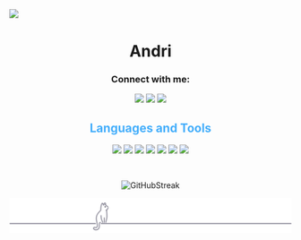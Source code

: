 <img src="/ubuntu-magenta-pink-1.png">
<h1 align="center">Andri</h1>

<h3 align="center">Connect with me:</h3>
<div align="center">
    <span>
        <a href="https://fb.com/andri" target="blank"><img
                src="https://img.shields.io/badge/facebook-000000?style=for-the-badge&logo=facebook&logoColor=58CCED"></a>
        <a href="https://instagram.com/andri.jva" target="blank"><img
                src="https://img.shields.io/badge/instagram-000000?style=for-the-badge&logo=instagram&logoColor=58CCED"></a>
         <a href="https://linkedin.com/in/andre-uniska" target="blank"><img
                src="https://img.shields.io/badge/linkedin-000000?style=for-the-badge&logo=linkedin&logoColor=58CCED"></a>
    </span>
    <h2 style="color: #44AEFB" align="center">Languages and Tools</h2> 
    <div align="center">

  <img src="https://img.shields.io/badge/html5-000000?style=for-the-badge&logo=html5&logoColor=E24C27">
        <img src="https://img.shields.io/badge/css3-000000?style=for-the-badge&logo=css3&logoColor=58CCED">
        <img src="https://img.shields.io/badge/javascript-000000?style=for-the-badge&logo=javascript&logoColor=F0E15A">
        <img src="https://img.shields.io/badge/Bootstrap-000000?style=for-the-badge&logo=Bootstrap&logoColor=C6538C">
        <img src="https://img.shields.io/badge/Figma-000000?style=for-the-badge&logo=Figma&logoColor=563D7C">
        <img src="https://img.shields.io/badge/git-000000?style=for-the-badge&logo=git&logoColor=F04539">
        <img src="https://img.shields.io/badge/linux-000000?style=for-the-badge&logo=linux&logoColor=F0E15A">
    </div>
    <div>
        <p>&nbsp;<img align="center" width="300"
                src="![Programming Gym's GitHub Stats](https://github-readme-stats.vercel.app/api?username=andri-io&hide=stars&count_private=trueshow_icons=true&theme=algolia&border_radius=20&&bg_color=0D1016)"
                alt="" /></p>
        <div class="stats" align="center">

![GitHubStreak](https://streak-stats.demolab.com?user=andri-oc&count_private=true&theme=tokyonight&border_radius=20&bg_color=0D1016)<br>
            
<img src="/cat.svg">
</div>
</div>

</div>
